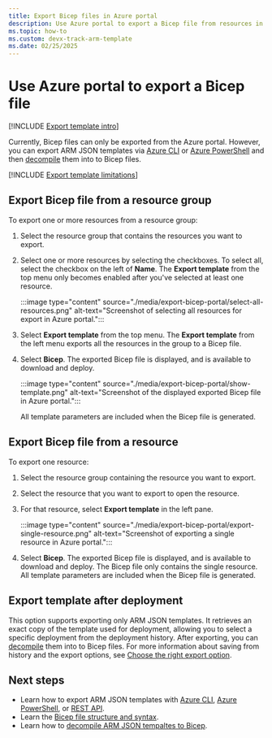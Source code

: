 ```yaml
---
title: Export Bicep files in Azure portal
description: Use Azure portal to export a Bicep file from resources in your subscription.
ms.topic: how-to
ms.custom: devx-track-arm-template
ms.date: 02/25/2025
---
```


# Use Azure portal to export a Bicep file

[!INCLUDE [Export template intro](../../../includes/resource-manager-export-template-intro.md)]

Currently, Bicep files can only be exported from the Azure portal. However, you can export ARM JSON templates via [Azure CLI](../templates/export-template-cli.md) or [Azure PowerShell](../templates/export-template-powershell.md) and then [decompile](./decompile.md) them into to Bicep files.

[!INCLUDE [Export template limitations](../../../includes/resource-manager-export-template-limitations.md)]

## Export Bicep file from a resource group

To export one or more resources from a resource group:

1. Select the resource group that contains the resources you want to export.

1. Select one or more resources by selecting the checkboxes. To select all, select the checkbox on the left of **Name**. The **Export template** from the top menu only becomes enabled after you've selected at least one resource.

   :::image type="content" source="./media/export-bicep-portal/select-all-resources.png" alt-text="Screenshot of selecting all resources for export in Azure portal.":::

1. Select **Export template** from the top menu. The **Export template** from the left menu exports all the resources in the group to a Bicep file.

1. Select **Bicep**. The exported Bicep file is displayed, and is available to download and deploy.

   :::image type="content" source="./media/export-bicep-portal/show-template.png" alt-text="Screenshot of the displayed exported Bicep file in Azure portal.":::

   All template parameters are included when the Bicep file is generated. 

## Export Bicep file from a resource

To export one resource:

1. Select the resource group containing the resource you want to export.

1. Select the resource that you want to export to open the resource.

1. For that resource, select **Export template** in the left pane.

   :::image type="content" source="./media/export-bicep-portal/export-single-resource.png" alt-text="Screenshot of exporting a single resource in Azure portal.":::

1. Select **Bicep**. The exported Bicep file is displayed, and is available to download and deploy. The Bicep file only contains the single resource. All template parameters are included when the Bicep file is generated.

## Export template after deployment

This option supports exporting only ARM JSON templates. It retrieves an exact copy of the template used for deployment, allowing you to select a specific deployment from the deployment history. After exporting, you can [decompile](./decompile.md) them into to Bicep files. For more information about saving from history and the export options, see [Choose the right export option](../templates/export-template-portal.md#choose-the-right-export-option).

## Next steps

* Learn how to export ARM JSON templates with [Azure CLI](../templates/export-template-cli.md), [Azure PowerShell](../templates/export-template-powershell.md), or [REST API](/rest/api/resources/resourcegroups/exporttemplate).
* Learn the [Bicep file structure and syntax](./file.md).
* Learn how to [decompile ARM JSON tempaltes to Bicep](./decompile.md).
